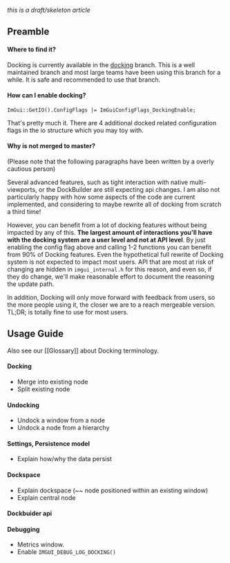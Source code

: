 _this is a draft/skeleton article_

## Preamble

#### Where to find it?

Docking is currently available in the [docking](https://github.com/ocornut/imgui/tree/docking) branch. This is a well maintained branch and most large teams have been using this branch for a while. It is safe and recommended to use that branch.

#### How can I enable docking?

`ImGui::GetIO().ConfigFlags |= ImGuiConfigFlags_DockingEnable;`

That's pretty much it.
There are 4 additional docked related configuration flags in the io structure which you may toy with.

#### Why is not merged to master?

(Please note that the following paragraphs have been written by a overly cautious person)

Several advanced features, such as tight interaction with native multi-viewports, or the DockBuilder are still expecting api changes. I am also not particularly happy with how some aspects of the code are current implemented, and considering to maybe rewrite all of docking from scratch a third time! 

However, you can benefit from a lot of docking features without being impacted by any of this. **The largest amount of interactions you'll have with the docking system are a user level and not at API level**. By just enabling the config flag above and calling 1-2 functions you can benefit from 90% of Docking features. Even the hypothetical full rewrite of Docking system is not expected to impact most users. API that are most at risk of changing are hidden in `imgui_internal.h` for this reason, and even so, if they do change, we'll make reasonable effort to document the reasoning the update path. 

In addition, Docking will only move forward with feedback from users, so the more people using it, the closer we are to a reach mergeable version. TL;DR; is totally fine to use for most users.

## Usage Guide

Also see our [[Glossary]] about Docking terminology.

#### Docking

- Merge into existing node
- Split existing node

#### Undocking

- Undock a window from a node
- Undock a node from a hierarchy

#### Settings, Persistence model

- Explain how/why the data persist

#### Dockspace

- Explain dockspace (~~ node positioned within an existing window)
- Explain central node

#### Dockbuider api

#### Debugging

- Metrics window.
- Enable `IMGUI_DEBUG_LOG_DOCKING()`
